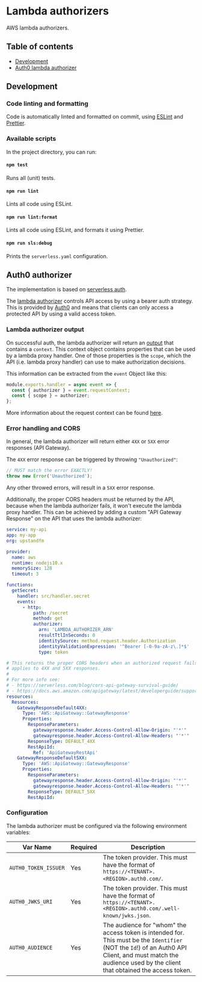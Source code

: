 # Lambda authorizers

AWS lambda authorizers.

## Table of contents

- [Development](#development)
- [Auth0 lambda authorizer](#auth0-authorizer)

## Development

### Code linting and formatting

Code is automatically linted and formatted on commit, using [ESLint](https://eslint.org/) and [Prettier](https://prettier.io/).

### Available scripts

In the project directory, you can run:

#### `npm test`

Runs all (unit) tests.

#### `npm run lint`

Lints all code using ESLint.

#### `npm run lint:format`

Lints all code using ESLint, and formats it using Prettier.

#### `npm run sls:debug`

Prints the `serverless.yaml` configuration.

## Auth0 authorizer

The implementation is based on [serverless auth](https://blog.danillouz.dev/serverless-auth/).

The [lambda authorizer](https://docs.aws.amazon.com/apigateway/latest/developerguide/apigateway-use-lambda-authorizer.html) controls API access by using a bearer auth strategy. This is provided by [Auth0](https://auth0.com/) and means that clients can only access a protected API by using a valid access token.

### Lambda authorizer output

On successful auth, the lambda authorizer will return an [output](https://docs.aws.amazon.com/apigateway/latest/developerguide/api-gateway-lambda-authorizer-output.html) that contains a `context`.
This context object contains properties that can be used by a lambda proxy handler. One of those properties is the `scope`, which the API (i.e. lambda proxy handler) can use to make authorization decisions.

This information can be extracted from the `event` Object like this:

```js
module.exports.handler = async event => {
  const { authorizer } = event.requestContext;
  const { scope } = authorizer;
};
```

More information about the request context can be found [here](https://docs.aws.amazon.com/apigateway/latest/developerguide/api-gateway-mapping-template-reference.html#context-variable-reference).

### Error handling and CORS

In general, the lambda authorizer will return either `4XX` or `5XX` error responses (API Gateway).

The `4XX` error response can be triggered by throwing `"Unauthorized"`:

```js
// MUST match the error EXACTLY!
throw new Error('Unauthorized');
```

Any other throwed errors, will result in a `5XX` error response.

Additionally, the proper CORS headers must be returned by the API, because when the lambda authorizer fails, it won't execute the lambda proxy handler. This can be achieved by adding a custom "API Gateway Response" on the API that uses the lambda authorizer:

```yml
service: my-api
app: my-app
org: upstandfm

provider:
  name: aws
  runtime: nodejs10.x
  memorySize: 128
  timeout: 3

functions:
  getSecret:
    handler: src/handler.secret
    events:
      - http:
          path: /secret
          method: get
          authorizer:
            arn: 'LAMBDA_AUTHORIZER_ARN'
            resultTtlInSeconds: 0
            identitySource: method.request.header.Authorization
            identityValidationExpression: '^Bearer [-0-9a-zA-z\.]*$'
            type: token

# This returns the proper CORS headers when an authorized request fails, which
# applies to 4XX and 5XX responses.
#
# For more info see:
# - https://serverless.com/blog/cors-api-gateway-survival-guide/
# - https://docs.aws.amazon.com/apigateway/latest/developerguide/supported-gateway-response-types.html
resources:
  Resources:
    GatewayResponseDefault4XX:
      Type: 'AWS::ApiGateway::GatewayResponse'
      Properties:
        ResponseParameters:
          gatewayresponse.header.Access-Control-Allow-Origin: "'*'"
          gatewayresponse.header.Access-Control-Allow-Headers: "'*'"
        ResponseType: DEFAULT_4XX
        RestApiId:
          Ref: 'ApiGatewayRestApi'
    GatewayResponseDefault5XX:
      Type: 'AWS::ApiGateway::GatewayResponse'
      Properties:
        ResponseParameters:
          gatewayresponse.header.Access-Control-Allow-Origin: "'*'"
          gatewayresponse.header.Access-Control-Allow-Headers: "'*'"
        ResponseType: DEFAULT_5XX
        RestApiId:
```

### Configuration

The lambda authorizer must be configured via the following environment variables:

| Var Name             | Required | Description                                                                                                                                                                                                    |
| -------------------- | -------- | -------------------------------------------------------------------------------------------------------------------------------------------------------------------------------------------------------------- |
| `AUTH0_TOKEN_ISSUER` | Yes      | The token provider. This must have the format of `https://<TENANT>.<REGION>.auth0.com/`.                                                                                                                       |
| `AUTH0_JWKS_URI`     | Yes      | The token provider. This must have the format of `https://<TENANT>.<REGION>.auth0.com/.well-known/jwks.json`.                                                                                                  |
| `AUTH0_AUDIENCE`     | Yes      | The audience for "whom" the access token is intended for. This must be the `Identifier` (NOT the `Id`!) of an Auth0 API Client, and must match the audience used by the client that obtained the access token. |
